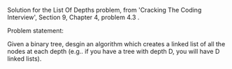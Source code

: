 Solution for the List Of Depths problem, from 'Cracking The Coding Interview', Section 9, Chapter 4, problem 4.3 .

Problem statement:

Given a binary tree, desgin an algorithm which creates a linked list of all the nodes at each depth (e.g.. if you
have a tree with depth D, you will have D linked lists).
